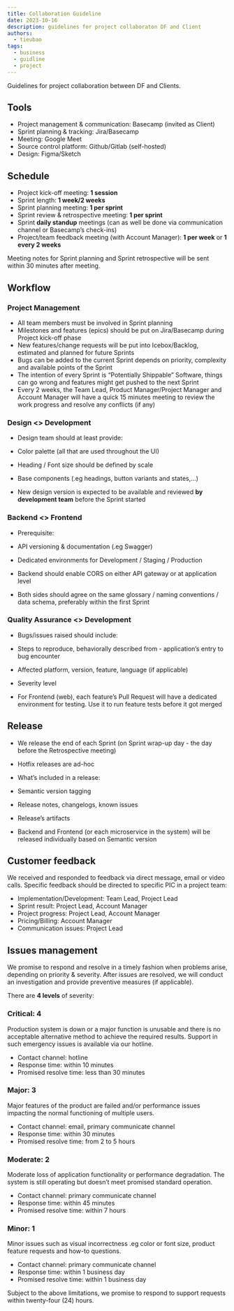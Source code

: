 ```yaml
---
title: Collaboration Guideline
date: 2023-10-16
description: guidelines for project collaboraton DF and Client
authors:
  - tieubao
tags:
  - business
  - guidline
  - project
---
```


Guidelines for project collaboration between DF and Clients.

## Tools

- Project management & communication: Basecamp (invited as Client)
- Sprint planning & tracking: Jira/Basecamp
- Meeting: Google Meet
- Source control platform: Github/Gitlab (self-hosted)
- Design: Figma/Sketch

## Schedule

- Project kick-off meeting: **1 session**
- Sprint length: **1 week/2 weeks**
- Sprint planning meeting: **1 per sprint**
- Sprint review & retrospective meeting: **1 per sprint**
- Sprint **daily standup** meetings (can as well be done via communication channel or Basecamp’s check-ins)
- Project/team feedback meeting (with Account Manager): **1 per week** or **1 every 2 weeks**

Meeting notes for Sprint planning and Sprint retrospective will be sent within 30 minutes after meeting.

## Workflow

### Project Management

- All team members must be involved in Sprint planning
- Milestones and features (epics) should be put on Jira/Basecamp during Project kick-off phase
- New features/change requests will be put into Icebox/Backlog, estimated and planned for future Sprints
- Bugs can be added to the current Sprint depends on priority, complexity and available points of the Sprint
- The intention of every Sprint is “Potentially Shippable” Software, things can go wrong and features might get pushed to the next Sprint
- Every 2 weeks, the Team Lead, Product Manager/Project Manager and Account Manager will have a quick 15 minutes meeting to review the work progress and resolve any conflicts (if any)

### Design <> Development

- Design team should at least provide:

- Color palette (all that are used throughout the UI)
- Heading / Font size should be defined by scale
- Base components (.eg headings, button variants and states,…)

- New design version is expected to be available and reviewed **by development team** before the Sprint started

### Backend <> Frontend

- Prerequisite:

- API versioning & documentation (.eg Swagger)
- Dedicated environments for Development / Staging / Production

- Backend should enable CORS on either API gateway or at application level
- Both sides should agree on the same glossary / naming conventions / data schema, preferably within the first Sprint

### Quality Assurance <> Development

- Bugs/issues raised should include:

- Steps to reproduce, behaviorally described from - application’s entry to bug encounter
- Affected platform, version, feature, language (if applicable)
- Severity level

- For Frontend (web), each feature’s Pull Request will have a dedicated environment for testing. Use it to run feature tests before it got merged

## Release

- We release the end of each Sprint (on Sprint wrap-up day - the day before the Retrospective meeting)
- Hotfix releases are ad-hoc
- What’s included in a release:

- Semantic version tagging
- Release notes, changelogs, known issues
- Release’s artifacts

- Backend and Frontend (or each microservice in the system) will be released individually based on Semantic version

## Customer feedback

We received and responded to feedback via direct message, email or video calls. Specific feedback should be directed to specific PIC in a project team:

- Implementation/Development: Team Lead, Project Lead
- Sprint result: Project Lead, Account Manager
- Project progress: Project Lead, Account Manager
- Pricing/Billing: Account Manager
- Communication issues: Project Lead

## Issues management

We promise to respond and resolve in a timely fashion when problems arise, depending on priority & severity.
After issues are resolved, we will conduct an investigation and provide preventive measures (if applicable).

There are **4 levels** of severity:

### Critical: 4

Production system is down or a major function is unusable and there is no acceptable alternative method to achieve the required results. Support in such emergency issues is available via our hotline.

- Contact channel: hotline
- Response time: within 10 minutes
- Promised resolve time: less than 30 minutes

### Major: 3

Major features of the product are failed and/or performance issues impacting the normal functioning of multiple users.

- Contact channel: email, primary communicate channel
- Response time: within 30 minutes
- Promised resolve time: from 2 to 5 hours

### Moderate: 2

Moderate loss of application functionality or performance degradation. The system is still operating but doesn’t meet promised standard operation.

- Contact channel: primary communicate channel
- Response time: within 45 minutes
- Promised resolve time: within 7 hours

### Minor: 1

Minor issues such as visual incorrectness .eg color or font size, product feature requests and how-to questions.

- Contact channel: primary communicate channel
- Response time: within 1 business day
- Promised resolve time: within 1 business day

Subject to the above limitations, we promise to respond to support requests within twenty-four (24) hours.
